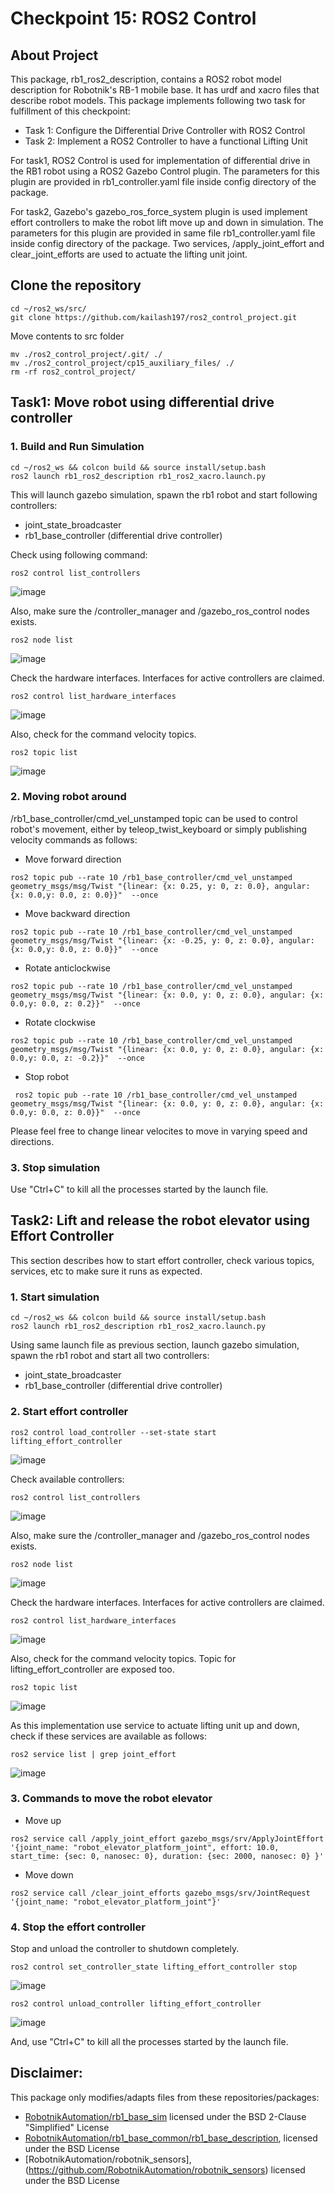 # Checkpoint 15: ROS2 Control

## About Project

This package, rb1_ros2_description, contains a ROS2 robot model description for Robotnik's RB-1 mobile base.
It has urdf and xacro files that describe robot models. This package implements following  two task for fulfillment of this checkpoint:
- Task 1: Configure the Differential Drive Controller with ROS2 Control
- Task 2: Implement a ROS2 Controller to have a functional Lifting Unit

For task1, ROS2 Control is used for implementation of differential drive in the RB1 robot using a ROS2 Gazebo Control plugin.
The parameters for this plugin are provided in rb1_controller.yaml file inside config directory of the package.

For task2, Gazebo's gazebo_ros_force_system plugin is used implement effort controllers to make the robot lift move up and down in simulation. 
The parameters for this plugin are provided in same file rb1_controller.yaml file inside config directory of the package.
Two services, /apply_joint_effort and clear_joint_efforts are used to  actuate the lifting unit joint.

## Clone the repository
```
cd ~/ros2_ws/src/
git clone https://github.com/kailash197/ros2_control_project.git
```

Move contents to src folder
```
mv ./ros2_control_project/.git/ ./
mv ./ros2_control_project/cp15_auxiliary_files/ ./
rm -rf ros2_control_project/
```

## Task1: Move robot using differential drive controller
### 1. Build and Run Simulation

```
cd ~/ros2_ws && colcon build && source install/setup.bash
ros2 launch rb1_ros2_description rb1_ros2_xacro.launch.py
```
This will launch gazebo simulation, spawn the rb1 robot and start following controllers:
- joint_state_broadcaster
- rb1_base_controller (differential drive controller)


Check using following command:
```
ros2 control list_controllers
```
![image](https://github.com/user-attachments/assets/6151850e-80ec-4c31-860f-b5e3a05ac7ea)


Also, make sure the /controller_manager and /gazebo_ros_control nodes exists.
```
ros2 node list
```
![image](https://github.com/user-attachments/assets/1d3df174-25c1-4259-abbc-7655bda537fc)


Check the hardware interfaces. Interfaces for active controllers are claimed. 
```
ros2 control list_hardware_interfaces
```
![image](https://github.com/user-attachments/assets/5f2ba610-ed7b-41da-9b8c-adf8a39d9a89)


Also, check for the command velocity topics.
```
ros2 topic list
```
![image](https://github.com/user-attachments/assets/4a0d6dbd-272e-431c-a26f-589e3a035d5d)



### 2. Moving robot around
/rb1_base_controller/cmd_vel_unstamped topic can be used to control robot's movement, either by teleop_twist_keyboard or simply publishing velocity commands as follows:

- Move forward direction
```
ros2 topic pub --rate 10 /rb1_base_controller/cmd_vel_unstamped geometry_msgs/msg/Twist "{linear: {x: 0.25, y: 0, z: 0.0}, angular: {x: 0.0,y: 0.0, z: 0.0}}"  --once
```
- Move backward direction
```
ros2 topic pub --rate 10 /rb1_base_controller/cmd_vel_unstamped geometry_msgs/msg/Twist "{linear: {x: -0.25, y: 0, z: 0.0}, angular: {x: 0.0,y: 0.0, z: 0.0}}"  --once
```
- Rotate anticlockwise
```
ros2 topic pub --rate 10 /rb1_base_controller/cmd_vel_unstamped geometry_msgs/msg/Twist "{linear: {x: 0.0, y: 0, z: 0.0}, angular: {x: 0.0,y: 0.0, z: 0.2}}"  --once
```
- Rotate clockwise  
```
ros2 topic pub --rate 10 /rb1_base_controller/cmd_vel_unstamped geometry_msgs/msg/Twist "{linear: {x: 0.0, y: 0, z: 0.0}, angular: {x: 0.0,y: 0.0, z: -0.2}}"  --once
```
- Stop robot
 ```
  ros2 topic pub --rate 10 /rb1_base_controller/cmd_vel_unstamped geometry_msgs/msg/Twist "{linear: {x: 0.0, y: 0, z: 0.0}, angular: {x: 0.0,y: 0.0, z: 0.0}}"  --once
  ```
Please feel free to change linear velocites to move in varying speed and directions.

### 3. Stop simulation
Use "Ctrl+C" to kill all the processes started by the launch file.

## Task2: Lift and release the robot elevator using Effort Controller
This section describes how to start effort controller, check various topics, services, etc to make sure it runs as expected.

### 1. Start simulation 
```
cd ~/ros2_ws && colcon build && source install/setup.bash
ros2 launch rb1_ros2_description rb1_ros2_xacro.launch.py
```
Using same launch file as previous section, launch gazebo simulation, spawn the rb1 robot and start all two controllers:
- joint_state_broadcaster
- rb1_base_controller (differential drive controller)


### 2. Start effort controller
```
ros2 control load_controller --set-state start lifting_effort_controller
```
![image](https://github.com/user-attachments/assets/d0f5de99-b481-4100-a84a-70fefdf1e5a3)


Check available controllers:
```
ros2 control list_controllers
```
![image](https://github.com/user-attachments/assets/240f67e7-409f-40bd-aa84-188bd7fc950e)


Also, make sure the /controller_manager and /gazebo_ros_control nodes exists.
```
ros2 node list
```
![image](https://github.com/user-attachments/assets/a54b5388-e2ea-49d6-8692-c90219b7e644)


Check the hardware interfaces. Interfaces for active controllers are claimed. 
```
ros2 control list_hardware_interfaces
```
![image](https://github.com/user-attachments/assets/2d1ff5b7-edcf-4a88-87d6-2e83735bd471)

Also, check for the command velocity topics. Topic for lifting_effort_controller are exposed too.
```
ros2 topic list
```
![image](https://github.com/user-attachments/assets/b30c787f-a87b-4f55-8a6f-02033a75373b)

As this implementation use service to actuate lifting unit up and down, check if these services are available as follows:
```
ros2 service list | grep joint_effort
```
![image](https://github.com/user-attachments/assets/8a5b364b-98bf-41a1-992c-221e15d0a061)



### 3. Commands to move the robot elevator
- Move up
```
ros2 service call /apply_joint_effort gazebo_msgs/srv/ApplyJointEffort '{joint_name: "robot_elevator_platform_joint", effort: 10.0, start_time: {sec: 0, nanosec: 0}, duration: {sec: 2000, nanosec: 0} }'
```

- Move down
```
ros2 service call /clear_joint_efforts gazebo_msgs/srv/JointRequest '{joint_name: "robot_elevator_platform_joint"}'
```

### 4. Stop the effort controller
Stop and unload the controller to shutdown completely.
```
ros2 control set_controller_state lifting_effort_controller stop
```
![image](https://github.com/user-attachments/assets/9f6180e1-3154-48d8-9131-f7fc291c300a)

```
ros2 control unload_controller lifting_effort_controller
```
![image](https://github.com/user-attachments/assets/1b26566a-52eb-4a8c-bd88-8904209be3c6)

And, use "Ctrl+C" to kill all the processes started by the launch file.







## Disclaimer:  
This package only modifies/adapts files from these repositories/packages:  
- [RobotnikAutomation/rb1_base_sim](https://github.com/RobotnikAutomation/rb1_base_sim) licensed under the BSD 2-Clause "Simplified" License
- [RobotnikAutomation/rb1_base_common/rb1_base_description](https://github.com/RobotnikAutomation/rb1_base_common/tree/melodic-devel/rb1_base_description), licensed under the BSD License
- [RobotnikAutomation/robotnik_sensors],(https://github.com/RobotnikAutomation/robotnik_sensors) licensed under the BSD License
